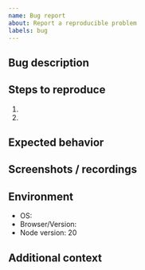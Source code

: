 ```yaml
---
name: Bug report
about: Report a reproducible problem
labels: bug
---
```


## Bug description

## Steps to reproduce
1. 
2. 

## Expected behavior

## Screenshots / recordings

## Environment
- OS:
- Browser/Version:
- Node version: 20

## Additional context

